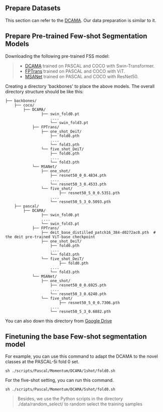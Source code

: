 ## Prepare Datasets

This section can refer to the [DCAMA](https://github.com/pawn-sxy/DCAMA). Our data preparation is similar to it.



## Prepare Pre-trained Few-shot Segmentation Models

Downloading the following pre-trained FSS model:

> - [DCAMA](https://github.com/pawn-sxy/DCAMA) trained on PASCAL and COCO with Swin-Transformer.
> - [FPTrans](https://github.com/Jarvis73/FPTrans) trained on PASCAL and COCO with ViT.
> - [MSANet](https://github.com/AIVResearch/MSANet) trained on PASCAL and COCO with ResNet50.

Creating a directory 'backbones' to place the above models. The overall directory structure should be like this:

```
├── backbones/          
	├── coco/           
		├── DCAMA/
	        	├── swin_fold0.pt   
	            	....
	            	└── swin_fold3.pt
	        ├── FPTrans/            
	        	├── one_shot_DeiT/  
	        		├── fold0.pth    
	        		....
	        		└── fold3.pth
	        	└── five_shot_DeiT/      
	            	├── fold0.pth            
	        		....
	        		└── fold3.pth
	    	└── MSANet/            
	        	├── one_shot/          
	        		├── resnet50_0_0.4834.pth          
	        		....
	        		└── resnet50_3_0.4533.pth
	        	└── five_shot/             
		            	├── resnet50_5_0_0.5351.pth              
	        		....
	        		└── resnet50_5_3_0.5093.pth
	├── pascal/            
		├── DCAMA/
	        	├── swin_fold0.pt   
		    	....
		    	└── swin_fold3.pt
	        ├── FPTrans/
	        	├── deit_base_distilled_patch16_384-d0272ac0.pth  # the deit pre-trained ViT-base checkpoint
	        	├── one_shot_DeiT/  
	        		├── fold0.pth    
	        		....
	        		└── fold3.pth
	        	└── five_shot_DeiT/      
		            	├── fold0.pth            
	        		....
	        		└── fold3.pth
	    	└── MSANet/            
	        	├── one_shot/          
	        		├── resnet50_0_0.6925.pth          
	        		....
	        		└── resnet50_3_0.6240.pth
	        	└── five_shot/             
	            		├── resnet50_5_0_0.7306.pth              
	        		....
	        		└── resnet50_5_3_0.6882.pth   
```

You can also down this directory from [Google Drive](https://drive.google.com/drive/folders/19bA4xbQ8ah38ij3m3hmK-wqHDXOwMMiA?usp=drive_link)



## Finetuning the base Few-shot segmentation model

For example, you can use this command to adapt the DCAMA to the novel classes at the PASCAL-5i fold 0 set.

```
sh ./scripts/Pascal/Momentum/DCAMA/1shot/fold0.sh
```

For the five-shot setting, you can run this command.

```
sh ./scripts/Pascal/Momentum/DCAMA/5shot/fold0.sh
```

> Besides, we use the Python scripts in the directory ./data/random_select/ to random select the training samples
